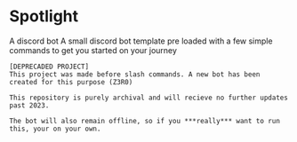 # Spotlight
A discord bot
A small discord bot template pre loaded with a few simple commands to get you started on your journey

```
[DEPRECADED PROJECT]
This project was made before slash commands. A new bot has been created for this purpose (Z3R0)

This repository is purely archival and will recieve no further updates past 2023.

The bot will also remain offline, so if you ***really*** want to run this, your on your own.
```
